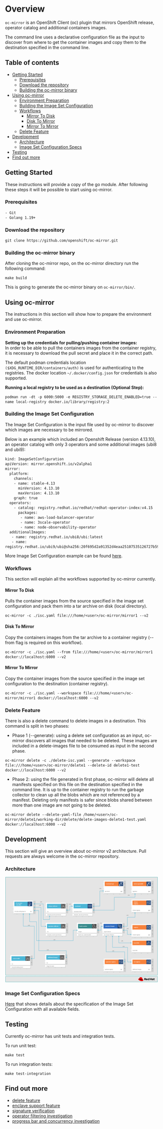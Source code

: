 # Overview

`oc-mirror` is an OpenShift Client (oc) plugin that mirrors OpenShift release, operator catalog and additional containers images. 

The command line uses a declarative configuration file as the input to discover from where to get the container images and copy them to the destination specified in the command line. 

## Table of contents
* [Getting Started](#getting-started)
  * [Prerequisites](#prerequisites)
  * [Download the repository](#download-the-repository)
  * [Building the oc-mirror binary](#building-the-oc-mirror-binary)
* [Using oc-mirror](#using-oc-mirror)
  * [Environment Preparation](#environment-preparation)
  * [Building the Image Set Configuration](#building-the-image-set-configuration)
  * [Workflows](#workflows)
    * [Mirror To Disk](#mirror-to-disk)
    * [Disk To Mirror](#disk-to-mirror)
    * [Mirror To Mirror](#mirror-to-mirror)
  * [Delete Feature](#delete-feature)
* [Development](#development)
  * [Architecture](#architecture)
  * [Image Set Configuration Specs](#image-set-configuration-specs)
* [Testing](#testing)
* [Find out more](#find-out-more)

## Getting Started
These instructions will provide a copy of the go module. After following these steps it will be possible to start using oc-mirror.

### Prerequisites
```
- Git
- Golang 1.19+
```

### Download the repository
```
git clone https://github.com/openshift/oc-mirror.git
```

### Building the oc-mirror binary
After cloning the oc-mirror repo, on the oc-mirror directory run the following command:
```
make build
```

This is going to generate the oc-mirror binary on `oc-mirror/bin/`.

## Using oc-mirror
The instructions in this section will show how to prepare the environment and use oc-mirror.

### Environment Preparation

**Setting up the credentials for pulling/pushing container images:** <br>
In order to be able to pull the containers images from the container registry, it is necessary to download the pull secret and place it in the correct path. 

The default podman credentials location `($XDG_RUNTIME_DIR/containers/auth)` is used for authenticating to the registries. The docker location `~/.docker/config.json` for credentials is also supported.


**Running a local registry to be used as a destination (Optional Step):**
```
podman run -dt -p 6000:5000 -e REGISTRY_STORAGE_DELETE_ENABLED=true --name local-registry docker.io/library/registry:2
```

### Building the Image Set Configuration
The Image Set Configuration is the input file used by oc-mirror to discover which images are necessary to be mirrored. 

Below is an example which included an Openshift Release (version 4.13.10), an operator catalog with only 3 operators and some additional images (ubi8 and ubi9):

```
kind: ImageSetConfiguration
apiVersion: mirror.openshift.io/v2alpha1
mirror:
  platform:
    channels:
    - name: stable-4.13
      minVersion: 4.13.10
      maxVersion: 4.13.10
    graph: true
  operators:
    - catalog: registry.redhat.io/redhat/redhat-operator-index:v4.15
      packages:
       - name: aws-load-balancer-operator
       - name: 3scale-operator
       - name: node-observability-operator
  additionalImages: 
   - name: registry.redhat.io/ubi8/ubi:latest
   - name: registry.redhat.io/ubi9/ubi@sha256:20f695d2a91352d4eaa25107535126727b5945bff38ed36a3e59590f495046f0
```
More Image Set Configuration example can be found [here]().

### Workflows
This section will explain all the workflows supported by oc-mirror currently.

#### Mirror To Disk
Pulls the container images from the source specified in the image set configuration and pack them into a tar archive on disk (local directory).
```
oc-mirror -c ./isc.yaml file:///home/<user>/oc-mirror/mirror1 --v2
```

#### Disk To Mirror
Copy the containers images from the tar archive to a container registry (--from flag is required on this workflow).
```
oc-mirror -c ./isc.yaml --from file:///home/<user>/oc-mirror/mirror1 docker://localhost:6000 --v2
```

#### Mirror To Mirror
Copy the container images from the source specified in the image set configuration to the destination (container registry).
```
oc-mirror -c ./isc.yaml --workspace file:///home/<user>/oc-mirror/mirror1 docker://localhost:6000 --v2
```

### Delete Feature
There is also a delete command to delete images in a destination. This command is split in two phases:

- Phase 1 (--generate): using a delete set configuration as an input, oc-mirror discovers all images that needed to be deleted. These images are included in a delete-images file to be consumed as input in the second phase.
```
oc-mirror delete -c ./delete-isc.yaml --generate --workspace file:///home/<user>/oc-mirror/delete1 --delete-id delete1-test docker://localhost:6000 --v2
```

- Phase 2: using the file generated in first phase, oc-mirror will delete all manifests specified on this file on the destination specified in the command line. It is up to the container registry to run the garbage collector to clean up all the blobs which are not referenced by a manifest. Deleting only manifests is safer since blobs shared between more than one image are not going to be deleted.
```
oc-mirror delete --delete-yaml-file /home/<user>/oc-mirror/delete1/working-dir/delete/delete-images-delete1-test.yaml docker://localhost:6000 --v2
```

## Development
This section will give an overview about oc-mirror v2 architecture. Pull requests are always welcome in the oc-mirror repository.

### Architecture
![Alt text](./assets/architecture.png)

### Image Set Configuration Specs
[Here](https://github.com/openshift/oc-mirror/blob/e7889a7ec70dd66b0d6a7ba6dedc3e4b93ebf4de/v2/pkg/api/v2alpha1/type_config.go#L16) that shows details about the specification of the Image Set Configuration with all available fields.

## Testing
Currently oc-mirror has unit tests and integration tests. 

To run unit test:

```
make test
```

To run integration tests:
```
make test-integration
```

## Find out more

- [delete feature](./docs/delete-functionality.md)
- [enclave support feature](./docs/enclave_support.md)
- [signature verification](./docs/signature-verification.md)
- [operator filtering investigation](./docs/operator-filtering-investigation.md)
- [progress bar and concurrency investigation](./docs/progress-bar-and-concurrencty-investigation.md)